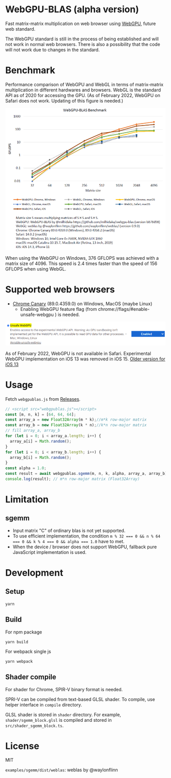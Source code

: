 # WebGPU-BLAS (alpha version)

Fast matrix-matrix multiplication on web browser using [WebGPU](https://gpuweb.github.io/gpuweb/), future web standard.

The WebGPU standard is still in the process of being established and will not work in normal web browsers. There is also a possibility that the code will not work due to changes in the standard.

# Benchmark

Performance comparison of WebGPU and WebGL in terms of matrix-matrix multiplication in different hardwares and browsers. WebGL is the standard API as of 2020 for accessing the GPU. (As of February 2022, WebGPU on Safari does not work. Updating of this figure is needed.)

![WebGPU-BLAS benchmark](docs/images/benchmark.png)

When using the WebGPU on Windows, 376 GFLOPS was achieved with a matrix size of 4096. This speed is 2.4 times faster than the speed of 156 GFLOPS when using WebGL.

# Supported web browsers

- [Chrome Canary](https://www.google.com/chrome/canary/) (89.0.4359.0) on Windows, MacOS (maybe Linux)
  - Enabling WebGPU feature flag (from chrome://flags/#enable-unsafe-webgpu ) is needed.

![Chrome Canary WebGPU](docs/images/chrome-canary-webgpu.png)

As of February 2022, WebGPU is not available in Safari. Experimental WebGPU implementation on iOS 13 was removed in iOS 15. [Older version for iOS 13](https://github.com/milhidaka/webgpu-blas/tree/7781151dce8569f67ac0282cf0b3e1ace80e2ca9)

# Usage

Fetch `webgpublas.js` from [Releases](https://github.com/milhidaka/webgpu-blas/releases).

```javascript
// <script src="webgpublas.js"></script>
const [m, n, k] = [64, 64, 64];
const array_a = new Float32Array(m * k);//m*k row-major matrix
const array_b = new Float32Array(k * n);//k*n row-major matrix
// fill array_a, array_b
for (let i = 0; i < array_a.length; i++) {
  array_a[i] = Math.random();
}
for (let i = 0; i < array_b.length; i++) {
  array_b[i] = Math.random();
}
const alpha = 1.0;
const result = await webgpublas.sgemm(m, n, k, alpha, array_a, array_b);
console.log(result); // m*n row-major matrix (Float32Array)
```

# Limitation
## sgemm
- Input matrix "C" of ordinary blas is not yet supported.
- To use efficient implementation, the condition `m % 32 === 0 && n % 64 === 0 && k % 4 === 0 && alpha === 1.0` have to met.
- When the device / browser does not support WebGPU, fallback pure JavaScript implementation is used.

# Development

## Setup
```
yarn
```

## Build

For npm package
```
yarn build
```

For webpack single js
```
yarn webpack
```

## Shader compile

For shader for Chrome, SPIR-V binary format is needed.

SPRI-V can be compiled from text-based GLSL shader. To compile, use helper interface in `compile` directory.

GLSL shader is stored in `shader` directory. For example, `shader/sgemm_block.glsl` is compiled and stored in `src/shader_sgemm_block.ts`.

# License

MIT

`examples/sgemm/dist/weblas`: weblas by @waylonflinn
